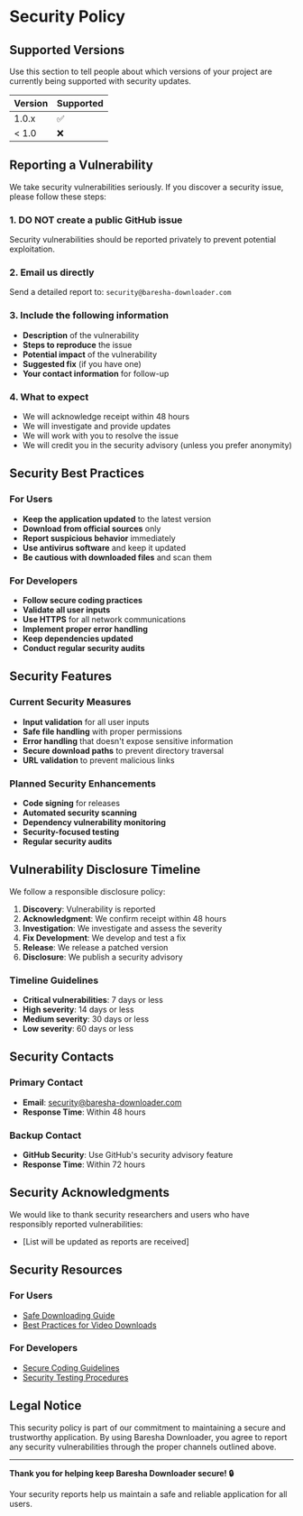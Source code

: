 # Security Policy

## Supported Versions

Use this section to tell people about which versions of your project are currently being supported with security updates.

| Version | Supported          |
| ------- | ------------------ |
| 1.0.x   | :white_check_mark: |
| < 1.0   | :x:                |

## Reporting a Vulnerability

We take security vulnerabilities seriously. If you discover a security issue, please follow these steps:

### 1. **DO NOT** create a public GitHub issue
Security vulnerabilities should be reported privately to prevent potential exploitation.

### 2. **Email us directly**
Send a detailed report to: `security@baresha-downloader.com`

### 3. **Include the following information**
- **Description** of the vulnerability
- **Steps to reproduce** the issue
- **Potential impact** of the vulnerability
- **Suggested fix** (if you have one)
- **Your contact information** for follow-up

### 4. **What to expect**
- We will acknowledge receipt within 48 hours
- We will investigate and provide updates
- We will work with you to resolve the issue
- We will credit you in the security advisory (unless you prefer anonymity)

## Security Best Practices

### For Users
- **Keep the application updated** to the latest version
- **Download from official sources** only
- **Report suspicious behavior** immediately
- **Use antivirus software** and keep it updated
- **Be cautious with downloaded files** and scan them

### For Developers
- **Follow secure coding practices**
- **Validate all user inputs**
- **Use HTTPS** for all network communications
- **Implement proper error handling**
- **Keep dependencies updated**
- **Conduct regular security audits**

## Security Features

### Current Security Measures
- **Input validation** for all user inputs
- **Safe file handling** with proper permissions
- **Error handling** that doesn't expose sensitive information
- **Secure download paths** to prevent directory traversal
- **URL validation** to prevent malicious links

### Planned Security Enhancements
- **Code signing** for releases
- **Automated security scanning**
- **Dependency vulnerability monitoring**
- **Security-focused testing**
- **Regular security audits**

## Vulnerability Disclosure Timeline

We follow a responsible disclosure policy:

1. **Discovery**: Vulnerability is reported
2. **Acknowledgment**: We confirm receipt within 48 hours
3. **Investigation**: We investigate and assess the severity
4. **Fix Development**: We develop and test a fix
5. **Release**: We release a patched version
6. **Disclosure**: We publish a security advisory

### Timeline Guidelines
- **Critical vulnerabilities**: 7 days or less
- **High severity**: 14 days or less
- **Medium severity**: 30 days or less
- **Low severity**: 60 days or less

## Security Contacts

### Primary Contact
- **Email**: security@baresha-downloader.com
- **Response Time**: Within 48 hours

### Backup Contact
- **GitHub Security**: Use GitHub's security advisory feature
- **Response Time**: Within 72 hours

## Security Acknowledgments

We would like to thank security researchers and users who have responsibly reported vulnerabilities:

- [List will be updated as reports are received]

## Security Resources

### For Users
- [Safe Downloading Guide](GUIDE.md#security-considerations)
- [Best Practices for Video Downloads](GUIDE.md#tips--tricks)

### For Developers
- [Secure Coding Guidelines](CONTRIBUTING.md#security-guidelines)
- [Security Testing Procedures](CONTRIBUTING.md#testing)

## Legal Notice

This security policy is part of our commitment to maintaining a secure and trustworthy application. By using Baresha Downloader, you agree to report any security vulnerabilities through the proper channels outlined above.

---

**Thank you for helping keep Baresha Downloader secure! 🔒**

Your security reports help us maintain a safe and reliable application for all users. 